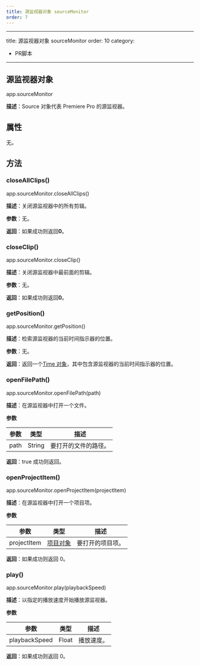 ```yaml
---
title: 源监视器对象 sourceMonitor
order: 7
---
```


---
title: 源监视器对象 sourceMonitor
order: 10
category:

- PR脚本

---

## 源监视器对象

app.sourceMonitor

**描述**：Source 对象代表 Premiere Pro 的源监视器。

## 属性

无。

## 方法

### closeAllClips()

app.sourceMonitor.closeAllClips()

**描述**：关闭源监视器中的所有剪辑。

**参数**：无。

**返回**：如果成功则返回**0**。

### closeClip()

app.sourceMonitor.closeClip()

**描述**：关闭源监视器中最前面的剪辑。

**参数**：无。

**返回**：如果成功则返回**0**。

### getPosition()

app.sourceMonitor.getPosition()

**描述**：检索源监视器的当前时间指示器的位置。

**参数**：无。

**返回**：返回一个[Time 对象](https://ppro-scripting.docsforadobe.dev/other/time.html#time)，其中包含源监视器的当前时间指示器的位置。

### openFilePath()

app.sourceMonitor.openFilePath(path)

**描述**：在源监视器中打开一个文件。

**参数**

| 参数 | 类型   | 描述                 |
| ---- | ------ | -------------------- |
| path | String | 要打开的文件的路径。 |

**返回**：true 成功则返回。

### openProjectItem()

app.sourceMonitor.openProjectItem(projectItem)

**描述**：在源监视器中打开一个项目项。

**参数**

| 参数        | 类型                                                                                  | 描述             |
| ----------- | ------------------------------------------------------------------------------------- | ---------------- |
| projectItem | [项目对象](https://ppro-scripting.docsforadobe.dev/item/projectitem.html#projectitem) | 要打开的项目项。 |

**返回**：如果成功则返回 0。

### play()

app.sourceMonitor.play(playbackSpeed)

**描述**：以指定的播放速度开始播放源监视器。

**参数**

| 参数          | 类型  | 描述       |
| ------------- | ----- | ---------- |
| playbackSpeed | Float | 播放速度。 |

**返回**：如果成功则返回 0。
